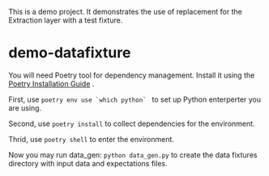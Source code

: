 This is a demo project. 
It demonstrates the use of replacement for the Extraction layer with a test fixture. 

# demo-datafixture

You will need Poetry tool for dependency management. Install it using the [Poetry Installation Guide](https://python-poetry.org/docs/#installation) .

First, use ``poetry env use `which python` `` to set up Python enterperter you are using.

Second, use ``poetry install`` to collect dependencies for the environment.

Thrid, use ``poetry shell`` to enter the environment.  


Now you may run data_gen: ``python data_gen.py`` to create the data fixtures directory with input data and expectations files.

